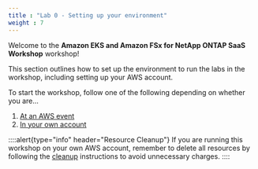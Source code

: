```yaml
---
title : "Lab 0 - Setting up your environment"
weight : 7
---
```


Welcome to the **Amazon EKS and Amazon FSx for NetApp ONTAP SaaS Workshop** workshop!

This section outlines how to set up the environment to run the labs in the workshop, including setting up your AWS account.

To start the workshop, follow one of the following depending on whether you are...

1. [At an AWS event](/lab0/awsevent/) 
2. [In your own account](/lab0/awsaccount)

::::alert{type="info" header="Resource Cleanup"}
If you are running this workshop on your own AWS account, remember to delete all resources by following the [cleanup](/clean-up) instructions to avoid unnecessary charges.
::::